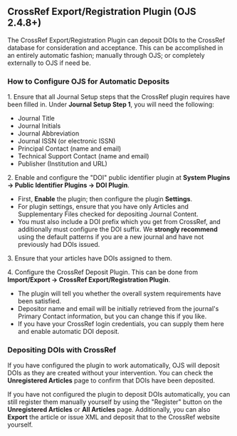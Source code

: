 CrossRef Export/Registration Plugin (OJS 2.4.8+)
------------------------------------------------

The CrossRef Export/Registration Plugin can deposit DOIs to the CrossRef database for consideration and acceptance. This can be accomplished in an entirely automatic fashion; manually through OJS; or completely externally to OJS if need be.

### How to Configure OJS for Automatic Deposits

​1. Ensure that all Journal Setup steps that the CrossRef plugin requires have been filled in. Under **Journal Setup Step 1**, you will need the following:

-   Journal Title
-   Journal Initials
-   Journal Abbreviation
-   Journal ISSN (or electronic ISSN)
-   Principal Contact (name and email)
-   Technical Support Contact (name and email)
-   Publisher (Institution and URL)

​2. Enable and configure the "DOI" public identifier plugin at **System Plugins -\> Public Identifier Plugins -\> DOI Plugin**.

-   First, **Enable** the plugin; then configure the plugin **Settings**.
-   For plugin settings, ensure that you have only Articles and Supplementary Files checked for depositing Journal Content.
-   You must also include a DOI prefix which you get from CrossRef, and additionally must configure the DOI suffix. We **strongly recommend** using the default patterns if you are a new journal and have not previously had DOIs issued.

​3. Ensure that your articles have DOIs assigned to them.

​4. Configure the CrossRef Deposit Plugin. This can be done from **Import/Export -\> CrossRef Export/Registration Plugin**.

-   The plugin will tell you whether the overall system requirements have been satisfied.
-   Depositor name and email will be initially retrieved from the journal's Primary Contact information, but you can change this if you like.
-   If you have your CrossRef login credentials, you can supply them here and enable automatic DOI deposit.

### Depositing DOIs with CrossRef

If you have configured the plugin to work automatically, OJS will deposit DOIs as they are created without your intervention. You can check the **Unregistered Articles** page to confirm that DOIs have been deposited.

If you have not configured the plugin to deposit DOIs automatically, you can still register them manually yourself by using the "Register" button on the **Unregistered Articles** or **All Articles** page. Additionally, you can also **Export** the article or issue XML and deposit that to the CrossRef website yourself.
